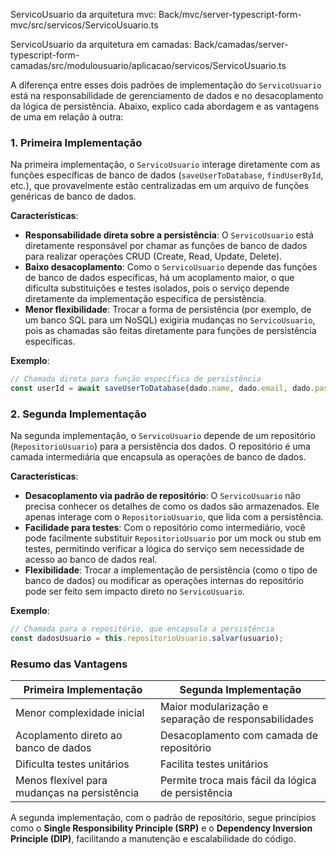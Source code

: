 ServicoUsuario da arquitetura mvc: Back/mvc/server-typescript-form-mvc/src/servicos/ServicoUsuario.ts

ServicoUsuario da arquitetura em camadas: Back/camadas/server-typescript-form-camadas/src/modulousuario/aplicacao/servicos/ServicoUsuario.ts

A diferença entre esses dois padrões de implementação do `ServicoUsuario` está na responsabilidade de gerenciamento de dados e no desacoplamento da lógica de persistência. Abaixo, explico cada abordagem e as vantagens de uma em relação à outra:

### 1. Primeira Implementação

Na primeira implementação, o `ServicoUsuario` interage diretamente com as funções específicas de banco de dados (`saveUserToDatabase`, `findUserById`, etc.), que provavelmente estão centralizadas em um arquivo de funções genéricas de banco de dados.

**Características**:

- **Responsabilidade direta sobre a persistência**: O `ServicoUsuario` está diretamente responsável por chamar as funções de banco de dados para realizar operações CRUD (Create, Read, Update, Delete).
- **Baixo desacoplamento**: Como o `ServicoUsuario` depende das funções de banco de dados específicas, há um acoplamento maior, o que dificulta substituições e testes isolados, pois o serviço depende diretamente da implementação específica de persistência.
- **Menor flexibilidade**: Trocar a forma de persistência (por exemplo, de um banco SQL para um NoSQL) exigiria mudanças no `ServicoUsuario`, pois as chamadas são feitas diretamente para funções de persistência específicas.

**Exemplo**:

```typescript
// Chamada direta para função específica de persistência
const userId = await saveUserToDatabase(dado.name, dado.email, dado.password);
```

### 2. Segunda Implementação

Na segunda implementação, o `ServicoUsuario` depende de um repositório (`RepositorioUsuario`) para a persistência dos dados. O repositório é uma camada intermediária que encapsula as operações de banco de dados.

**Características**:

- **Desacoplamento via padrão de repositório**: O `ServicoUsuario` não precisa conhecer os detalhes de como os dados são armazenados. Ele apenas interage com o `RepositorioUsuario`, que lida com a persistência.
- **Facilidade para testes**: Com o repositório como intermediário, você pode facilmente substituir `RepositorioUsuario` por um mock ou stub em testes, permitindo verificar a lógica do serviço sem necessidade de acesso ao banco de dados real.
- **Flexibilidade**: Trocar a implementação de persistência (como o tipo de banco de dados) ou modificar as operações internas do repositório pode ser feito sem impacto direto no `ServicoUsuario`.

**Exemplo**:

```typescript
// Chamada para o repositório, que encapsula a persistência
const dadosUsuario = this.repositorioUsuario.salvar(usuario);
```

### Resumo das Vantagens

| Primeira Implementação                       | Segunda Implementação                                |
| -------------------------------------------- | ---------------------------------------------------- |
| Menor complexidade inicial                   | Maior modularização e separação de responsabilidades |
| Acoplamento direto ao banco de dados         | Desacoplamento com camada de repositório             |
| Dificulta testes unitários                   | Facilita testes unitários                            |
| Menos flexível para mudanças na persistência | Permite troca mais fácil da lógica de persistência   |

A segunda implementação, com o padrão de repositório, segue princípios como o **Single Responsibility Principle (SRP)** e o **Dependency Inversion Principle (DIP)**, facilitando a manutenção e escalabilidade do código.
